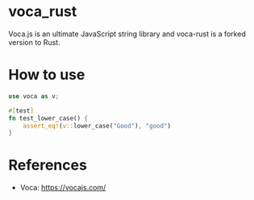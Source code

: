 voca_rust
=========

Voca.js is an ultimate JavaScript string library and voca-rust is a forked version to Rust.

# How to use


```rust
use voca as v;

#[test]
fn test_lower_case() {
    assert_eq!(v::lower_case("Good"), "good")
}
```
# References

* Voca: https://vocajs.com/
